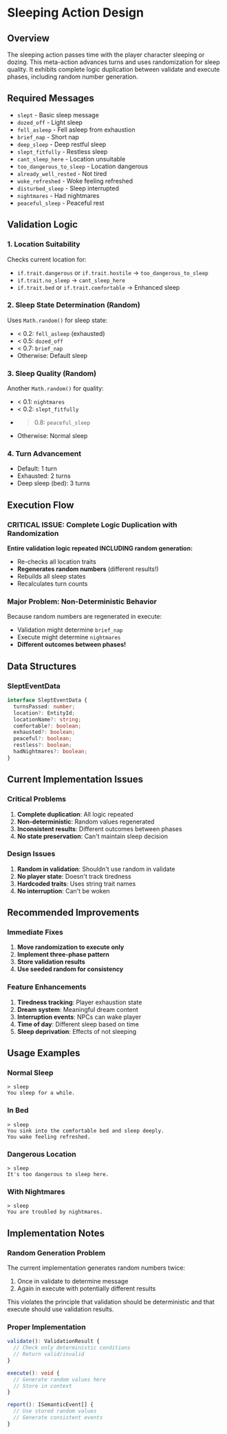 # Sleeping Action Design

## Overview
The sleeping action passes time with the player character sleeping or dozing. This meta-action advances turns and uses randomization for sleep quality. It exhibits complete logic duplication between validate and execute phases, including random number generation.

## Required Messages
- `slept` - Basic sleep message
- `dozed_off` - Light sleep
- `fell_asleep` - Fell asleep from exhaustion
- `brief_nap` - Short nap
- `deep_sleep` - Deep restful sleep
- `slept_fitfully` - Restless sleep
- `cant_sleep_here` - Location unsuitable
- `too_dangerous_to_sleep` - Location dangerous
- `already_well_rested` - Not tired
- `woke_refreshed` - Woke feeling refreshed
- `disturbed_sleep` - Sleep interrupted
- `nightmares` - Had nightmares
- `peaceful_sleep` - Peaceful rest

## Validation Logic

### 1. Location Suitability
Checks current location for:
- `if.trait.dangerous` or `if.trait.hostile` → `too_dangerous_to_sleep`
- `if.trait.no_sleep` → `cant_sleep_here`
- `if.trait.bed` or `if.trait.comfortable` → Enhanced sleep

### 2. Sleep State Determination (Random)
Uses `Math.random()` for sleep state:
- < 0.2: `fell_asleep` (exhausted)
- < 0.5: `dozed_off`
- < 0.7: `brief_nap`
- Otherwise: Default sleep

### 3. Sleep Quality (Random)
Another `Math.random()` for quality:
- < 0.1: `nightmares`
- < 0.2: `slept_fitfully`
- > 0.8: `peaceful_sleep`
- Otherwise: Normal sleep

### 4. Turn Advancement
- Default: 1 turn
- Exhausted: 2 turns
- Deep sleep (bed): 3 turns

## Execution Flow

### CRITICAL ISSUE: Complete Logic Duplication with Randomization
**Entire validation logic repeated INCLUDING random generation:**
- Re-checks all location traits
- **Regenerates random numbers** (different results!)
- Rebuilds all sleep states
- Recalculates turn counts

### Major Problem: Non-Deterministic Behavior
Because random numbers are regenerated in execute:
- Validation might determine `brief_nap`
- Execute might determine `nightmares`
- **Different outcomes between phases!**

## Data Structures

### SleptEventData
```typescript
interface SleptEventData {
  turnsPassed: number;
  location?: EntityId;
  locationName?: string;
  comfortable?: boolean;
  exhausted?: boolean;
  peaceful?: boolean;
  restless?: boolean;
  hadNightmares?: boolean;
}
```

## Current Implementation Issues

### Critical Problems
1. **Complete duplication**: All logic repeated
2. **Non-deterministic**: Random values regenerated
3. **Inconsistent results**: Different outcomes between phases
4. **No state preservation**: Can't maintain sleep decision

### Design Issues
1. **Random in validation**: Shouldn't use random in validate
2. **No player state**: Doesn't track tiredness
3. **Hardcoded traits**: Uses string trait names
4. **No interruption**: Can't be woken

## Recommended Improvements

### Immediate Fixes
1. **Move randomization to execute only**
2. **Implement three-phase pattern**
3. **Store validation results**
4. **Use seeded random for consistency**

### Feature Enhancements
1. **Tiredness tracking**: Player exhaustion state
2. **Dream system**: Meaningful dream content
3. **Interruption events**: NPCs can wake player
4. **Time of day**: Different sleep based on time
5. **Sleep deprivation**: Effects of not sleeping

## Usage Examples

### Normal Sleep
```
> sleep
You sleep for a while.
```

### In Bed
```
> sleep
You sink into the comfortable bed and sleep deeply.
You wake feeling refreshed.
```

### Dangerous Location
```
> sleep
It's too dangerous to sleep here.
```

### With Nightmares
```
> sleep
You are troubled by nightmares.
```

## Implementation Notes

### Random Generation Problem
The current implementation generates random numbers twice:
1. Once in validate to determine message
2. Again in execute with potentially different results

This violates the principle that validation should be deterministic and that execute should use validation results.

### Proper Implementation
```typescript
validate(): ValidationResult {
  // Check only deterministic conditions
  // Return valid/invalid
}

execute(): void {
  // Generate random values here
  // Store in context
}

report(): ISemanticEvent[] {
  // Use stored random values
  // Generate consistent events
}
```